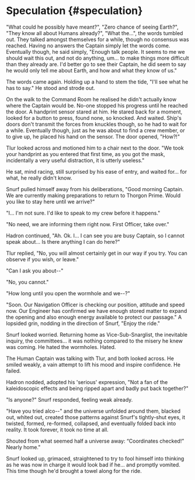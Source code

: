 # Speculation {#speculation}

&quot;What could he possibly have meant?&quot;, &quot;Zero chance of seeing Earth?&quot;, &quot;They know all about Humans already?&quot;, &quot;What the…&quot;, the words tumbled out. They talked amongst themselves for a while, though no consensus was reached. Having no answers the Captain simply let the words come. Eventually though, he said simply, &quot;Enough talk people. It seems to me we should wait this out, and not do anything, um… to make things more difficult than they already are. I&#039;d better go to see their Captain, he did seem to say he would only tell me about Earth, and how and what they know of us.&quot;

The words came again. Holding up a hand to stem the tide, &quot;I&#039;ll see what he has to say.&quot; He stood and strode out.

On the walk to the Command Room he realised he didn&#039;t actually know where the Captain would be. No-one stopped his progress until he reached the door. A handprint sensor stared at him. He stared back for a moment, looked for a button to press, found none, so knocked. And waited. Ship&#039;s doors don&#039;t transmit the forces from knuckles though, so he had to wait for a while. Eventually though, just as he was about to find a crew member, or to give up, he placed his hand on the sensor. The door opened, &quot;How?!&quot;

Tlur looked across and motioned him to a chair next to the door. &quot;We took your handprint as you entered that first time, as you got the mask, incidentally a very useful distraction, it is utterly useless.&quot;

He sat, mind racing, still surprised by his ease of entry, and waited for… for what, he really didn&#039;t know.

Snurf pulled himself away from his deliberations, &quot;Good morning Captain. We are currently making preparations to return to Thorgon Prime. Would you like to stay here until we arrive?&quot;

&quot;I… I&#039;m not sure. I&#039;d like to speak to my crew before it happens.&quot;

&quot;No need, we are informing them right now. First Officer, take over.&quot;

Hadron continued, &quot;Ah. Ok. I… I can see you are busy Captain, so I cannot speak about… Is there anything I can do here?&quot;

Tlur replied, &quot;No, you will almost certainly get in our way if you try. You can observe if you wish, or leave.&quot;

&quot;Can I ask you about--&quot;

&quot;No, you cannot.&quot;

&quot;How long until you open the wormhole and we--?&quot;

&quot;Soon. Our Navigation Officer is checking our position, attitude and speed now. Our Engineer has confirmed we have enough stored matter to expand the opening and also enough energy available to protect our passage.&quot; A lopsided grin, nodding in the direction of Snurf, &quot;Enjoy the ride.&quot;

Snurf looked worried. Returning home as Vice-Sub-Snarglist, the inevitable inquiry, the committees… it was nothing compared to the misery he knew was coming. He hated the wormholes. Hated.

The Human Captain was talking with Tlur, and both looked across. He smiled weakly, a vain attempt to lift his mood and inspire confidence. He failed.

Hadron nodded, adopted his &#039;serious&#039; expression, &quot;Not a fan of the kaleidoscopic effects and being ripped apart and badly put back together?&quot;

&quot;Is anyone?&quot; Snurf responded, feeling weak already.

&quot;Have you tried alco--&quot; and the universe unfolded around them, blacked out, whited out, created those patterns against Snurf&#039;s tightly-shut eyes, it twisted, formed, re-formed, collapsed, and eventually folded back into reality. It took forever, it took no time at all.

Shouted from what seemed half a universe away: “Coordinates checked!” Nearly home.&quot;

Snurf looked up, grimaced, straightened to try to fool himself into thinking as he was now in charge it would look bad if he… and promptly vomited. This time though he&#039;d brought a towel along for the ride.